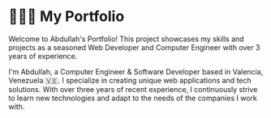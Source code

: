 # 👨🏻‍💻 My Portfolio

Welcome to Abdullah's Portfolio! This project showcases my skills and projects as a seasoned Web Developer and Computer Engineer with over 3 years of experience.

I'm Abdullah, a Computer Engineer & Software Developer based in Valencia, Venezuela 🇻🇪. I specialize in creating unique web applications and tech solutions. With over three years of recent experience, I continuously strive to learn new technologies and adapt to the needs of the companies I work with.
